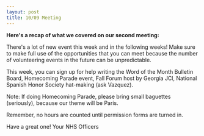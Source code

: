 ```yaml
---
layout: post
title: 10/09 Meeting
---
```

**Here's a recap of what we covered on our second meeting:**

There's a lot of new event this week and in the following weeks! Make sure to make full use of the opportunities that you can meet because the number of volunteering events in the future can be unpredictable. 

This week, you can sign up for help writing the Word of the Month Bulletin Board, Homecoming Parade event, Fall Forum host by Georgia JCl, National Spanish Honor Society hat-making (ask Vazquez). 

Note: If doing Homecoming Parade, please bring small baguettes (seriously), because our theme will be Paris.

Remember, no hours are counted until permission forms are turned in.

Have a great one!
Your NHS Officers
